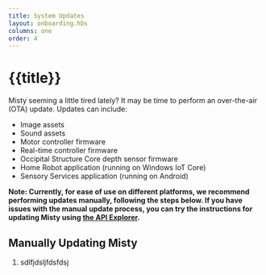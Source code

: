 ```yaml
---
title: System Updates
layout: onboarding.hbs
columns: one
order: 4
---
```


# {{title}}

Misty seeming a little tired lately? It may be time to perform an over-the-air (OTA) update. Updates can include:

* Image assets
* Sound assets
* Motor controller firmware
* Real-time controller firmware 
* Occipital Structure Core depth sensor firmware
* Home Robot application (running on Windows IoT Core)
* Sensory Services application (running on Android)

**Note: Currently, for ease of use on different platforms, we recommend performing updates manually, following the steps below. If you have issues with the manual update process, you can try the instructions for updating Misty using [the API Explorer](../../3-ways-to-interact-with-misty/api-explorer/#system-updates).**

## Manually Updating Misty

1. sdlfjdsljfdsfdsj